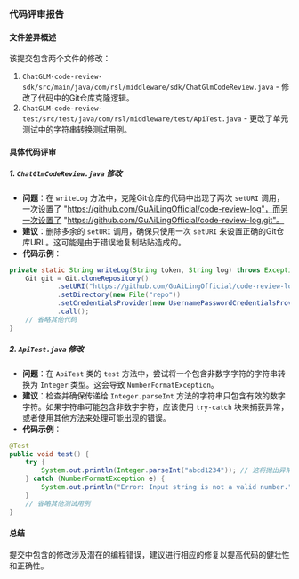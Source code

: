 ### 代码评审报告

#### 文件差异概述

该提交包含两个文件的修改：

1. `ChatGLM-code-review-sdk/src/main/java/com/rsl/middleware/sdk/ChatGlmCodeReview.java` - 修改了代码中的Git仓库克隆逻辑。
2. `ChatGLM-code-review-test/src/test/java/com/rsl/middleware/test/ApiTest.java` - 更改了单元测试中的字符串转换测试用例。

#### 具体代码评审

##### 1. `ChatGlmCodeReview.java` 修改

- **问题**：在 `writeLog` 方法中，克隆Git仓库的代码中出现了两次 `setURI` 调用，一次设置了 "https://github.com/GuAiLingOfficial/code-review-log"，而另一次设置了 "https://github.com/GuAiLingOfficial/code-review-log.git"。
- **建议**：删除多余的 `setURI` 调用，确保只使用一次 `setURI` 来设置正确的Git仓库URL。这可能是由于错误地复制粘贴造成的。
- **代码示例**：
```java
private static String writeLog(String token, String log) throws Exception {
    Git git = Git.cloneRepository()
            .setURI("https://github.com/GuAiLingOfficial/code-review-log") // 使用正确的URL
            .setDirectory(new File("repo"))
            .setCredentialsProvider(new UsernamePasswordCredentialsProvider(token, ""))
            .call();
    // 省略其他代码
}
```

##### 2. `ApiTest.java` 修改

- **问题**：在 `ApiTest` 类的 `test` 方法中，尝试将一个包含非数字字符的字符串转换为 `Integer` 类型。这会导致 `NumberFormatException`。
- **建议**：检查并确保传递给 `Integer.parseInt` 方法的字符串只包含有效的数字字符。如果字符串可能包含非数字字符，应该使用 `try-catch` 块来捕获异常，或者使用其他方法来处理可能出现的错误。
- **代码示例**：
```java
@Test
public void test() {
    try {
        System.out.println(Integer.parseInt("abcd1234")); // 这将抛出异常
    } catch (NumberFormatException e) {
        System.out.println("Error: Input string is not a valid number.");
    }
    // 省略其他测试用例
}
```

#### 总结

提交中包含的修改涉及潜在的编程错误，建议进行相应的修复以提高代码的健壮性和正确性。